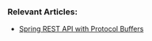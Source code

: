 ### Relevant Articles:
- [Spring REST API with Protocol Buffers](https://www.baeldung.com/spring-rest-api-with-protocol-buffers)
